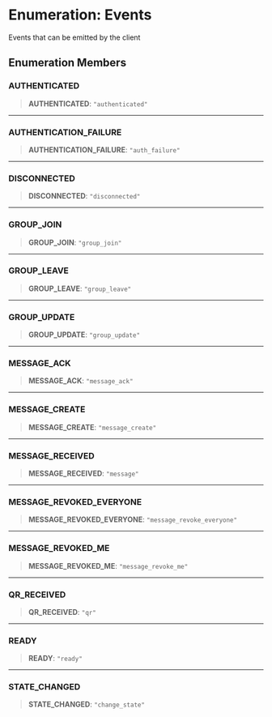 # Enumeration: Events

Events that can be emitted by the client

## Enumeration Members

### AUTHENTICATED

> **AUTHENTICATED**: `"authenticated"`

***

### AUTHENTICATION\_FAILURE

> **AUTHENTICATION\_FAILURE**: `"auth_failure"`

***

### DISCONNECTED

> **DISCONNECTED**: `"disconnected"`

***

### GROUP\_JOIN

> **GROUP\_JOIN**: `"group_join"`

***

### GROUP\_LEAVE

> **GROUP\_LEAVE**: `"group_leave"`

***

### GROUP\_UPDATE

> **GROUP\_UPDATE**: `"group_update"`

***

### MESSAGE\_ACK

> **MESSAGE\_ACK**: `"message_ack"`

***

### MESSAGE\_CREATE

> **MESSAGE\_CREATE**: `"message_create"`

***

### MESSAGE\_RECEIVED

> **MESSAGE\_RECEIVED**: `"message"`

***

### MESSAGE\_REVOKED\_EVERYONE

> **MESSAGE\_REVOKED\_EVERYONE**: `"message_revoke_everyone"`

***

### MESSAGE\_REVOKED\_ME

> **MESSAGE\_REVOKED\_ME**: `"message_revoke_me"`

***

### QR\_RECEIVED

> **QR\_RECEIVED**: `"qr"`

***

### READY

> **READY**: `"ready"`

***

### STATE\_CHANGED

> **STATE\_CHANGED**: `"change_state"`
